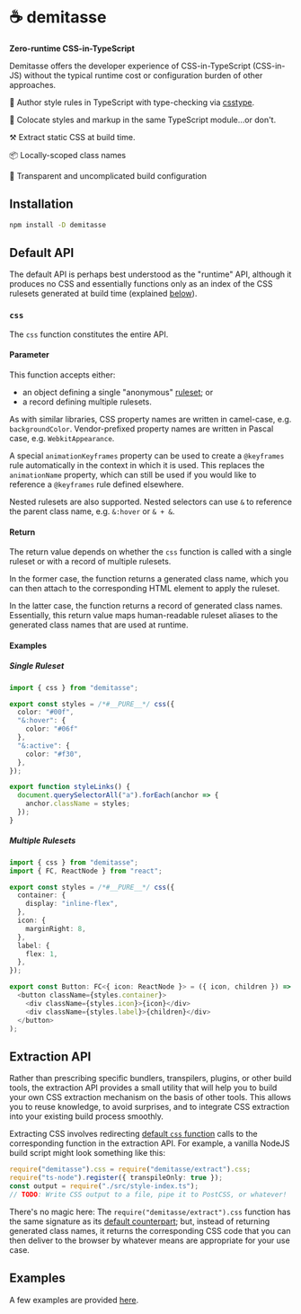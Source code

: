 # ☕ demitasse
**Zero-runtime CSS-in-TypeScript**

Demitasse offers the developer experience of CSS-in-TypeScript (CSS-in-JS)
without the typical runtime cost or configuration burden of other approaches.

💅 Author style rules in TypeScript with type-checking via
   [csstype](https://github.com/frenic/csstype).

👬 Colocate styles and markup in the same TypeScript module…or don't.

⚒️ Extract static CSS at build time.

📦 Locally-scoped class names

🔎 Transparent and uncomplicated build configuration

## Installation
```bash
npm install -D demitasse
```

## Default API

The default API is perhaps best understood as the "runtime" API, although it
produces no CSS and essentially functions only as an index of the CSS rulesets
generated at build time (explained [below](#extraction-api)).

### `css`

The `css` function constitutes the entire API.

#### Parameter

This function accepts either:
* an object defining a single "anonymous"
  [ruleset](https://developer.mozilla.org/en-US/docs/Web/CSS/Syntax#css_rulesets);
  or
* a record defining multiple rulesets.

As with similar libraries, CSS property names are written in camel-case, e.g.
`backgroundColor`. Vendor-prefixed property names are written in Pascal case,
e.g. `WebkitAppearance`.

A special `animationKeyframes` property can be used to create a `@keyframes`
rule automatically in the context in which it is used. This replaces the
`animationName` property, which can still be used if you would like to
reference a `@keyframes` rule defined elsewhere.

Nested rulesets are also supported. Nested selectors can use `&` to reference
the parent class name, e.g. `&:hover` or `& + &`.

#### Return

The return value depends on whether the `css` function is called with a single ruleset
or with a record of multiple rulesets.

In the former case, the function returns a generated class name, which you
can then attach to the corresponding HTML element to apply the ruleset.

In the latter case, the function returns a record of generated class
names. Essentially, this return value maps human-readable ruleset aliases to
the generated class names that are used at runtime.

#### Examples

##### Single Ruleset
```typescript
import { css } from "demitasse";

export const styles = /*#__PURE__*/ css({
  color: "#00f",
  "&:hover": {
    color: "#06f"
  },
  "&:active": {
    color: "#f30",
  },
});

export function styleLinks() {
  document.querySelectorAll("a").forEach(anchor => {
    anchor.className = styles;
  });
}
```

##### Multiple Rulesets
```typescript
import { css } from "demitasse";
import { FC, ReactNode } from "react";

export const styles = /*#__PURE__*/ css({
  container: {
    display: "inline-flex",
  },
  icon: {
    marginRight: 8,
  },
  label: {
    flex: 1,
  },
});

export const Button: FC<{ icon: ReactNode }> = ({ icon, children }) => (
  <button className={styles.container}>
    <div className={styles.icon}>{icon}</div>
    <div className={styles.label}>{children}</div>
  </button>
);
```

## Extraction API

Rather than prescribing specific bundlers, transpilers, plugins, or other build
tools, the extraction API provides a small utility that will help you to build
your own CSS extraction mechanism on the basis of other tools. This allows you
to reuse knowledge, to avoid surprises, and to integrate CSS extraction into
your existing build process smoothly.

Extracting CSS involves redirecting [default `css` function](#default-api) calls
to the corresponding function in the extraction API. For example, a vanilla
NodeJS build script might look something like this:

```typescript
require("demitasse").css = require("demitasse/extract").css;
require("ts-node").register({ transpileOnly: true });
const output = require("./src/style-index.ts");
// TODO: Write CSS output to a file, pipe it to PostCSS, or whatever!
```

There's no magic here: The `require("demitasse/extract").css` function has the
same signature as its [default counterpart](#default-api); but, instead of
returning generated class names, it returns the corresponding CSS code that you
can then deliver to the browser by whatever means are appropriate for your use
case.

## Examples

A few examples are provided [here](examples).
